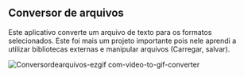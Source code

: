 ## Conversor de arquivos
Este aplicativo converte um arquivo de texto para os formatos selecionados. 
Este foi mais um projeto importante pois nele aprendi a utilizar bibliotecas
externas e manipular arquivos (Carregar, salvar).

![Conversordearquivos-ezgif com-video-to-gif-converter](https://github.com/user-attachments/assets/6276455e-898f-41e1-82a9-339e5cd838c0)
